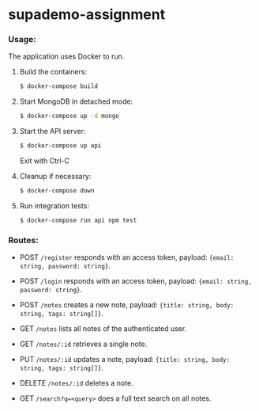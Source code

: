 # supademo-assignment

### Usage:

The application uses Docker to run.

1. Build the containers:

    ```sh
    $ docker-compose build
    ```

1. Start MongoDB in detached mode:

    ```sh
    $ docker-compose up -d mongo
    ```

1. Start the API server:

    ```sh
    $ docker-compose up api
    ```

    Exit with Ctrl-C

1. Cleanup if necessary:

    ```sh
    $ docker-compose down
    ```

1. Run integration tests:

    ```
    $ docker-compose run api npm test
    ```

### Routes:

- POST `/register` responds with an access token, payload: `{email: string, password: string}`.

- POST `/login` responds with an access token, payload: `{email: string, password: string}`.

- POST `/notes` creates a new note, payload: `{title: string, body: string, tags: string[]}`.

- GET `/notes` lists all notes of the authenticated user.

- GET `/notes/:id` retrieves a single note.

- PUT `/notes/:id` updates a note, payload: `{title: string, body: string, tags: string[]}`.

- DELETE `/notes/:id` deletes a note.

- GET `/search?q=<query>` does a full text search on all notes.

